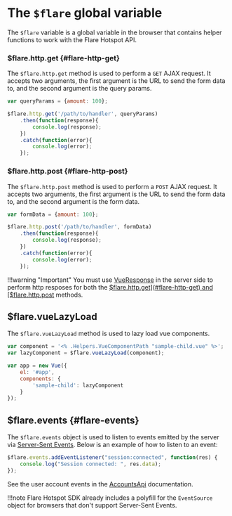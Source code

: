 # The `$flare` global variable
The `$flare` variable is a global variable in the browser that contains helper functions to work with the Flare Hotspot API.

### $flare.http.get {#flare-http-get}
The `$flare.http.get` method is used to perform a `GET` AJAX request. It accepts two arguments, the first argument is the URL to send the form data to, and the second argument is the query params.
```js
var queryParams = {amount: 100};

$flare.http.get('/path/to/handler', queryParams)
    .then(function(response){
        console.log(response);
    })
    .catch(function(error){
        console.log(error);
    });
```

### $flare.http.post {#flare-http-post}
The `$flare.http.post` method is used to perform a `POST` AJAX request. It accepts two arguments, the first argument is the URL to send the form data to, and the second argument is the form data.

```js
var formData = {amount: 100};

$flare.http.post('/path/to/handler', formData)
    .then(function(response){
        console.log(response);
    })
    .catch(function(error){
        console.log(error);
    });
```

!!!warning "Important"
    You must use [VueResponse](./vue-response.md) in the server side to perform http resposes for both the [$flare.http.get](#flare-http-get) and [$flare.http.post](#flare-http-post) methods.

## $flare.vueLazyLoad
The `$flare.vueLazyLoad` method is used to lazy load vue components.

```js
var component = '<% .Helpers.VueComponentPath "sample-child.vue" %>';
var lazyComponent = $flare.vueLazyLoad(component);

var app = new Vue({
    el: '#app',
    components: {
        'sample-child': lazyComponent
    }
});
```

## $flare.events {#flare-events}
The `$flare.events` object is used to listen to events emitted by the server via [Server-Sent Events](https://www.w3schools.com/html/html5_serversentevents.asp). Below is an example of how to listen to an event:
```js
$flare.events.addEventListener("session:connected", function(res) {
    console.log("Session connected: ", res.data);
});
```

See the user account events in the [AccountsApi](./accounts-api.md#events) documentation.

!!!note
    Flare Hotspot SDK already includes a polyfill for the `EventSource` object for browsers that don't support Server-Sent Events.

